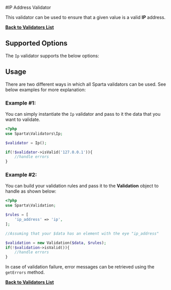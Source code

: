#IP Address Validator 

This validator can be used to ensure that a given value is a valid __IP__ address. 

[**Back to Validators List**](./reference.md#validators-list)

## Supported Options
The `Ip` validator supports the below options:



## Usage
There are two different ways in which all Sparta validators can be used. See below examples for more explanation:

### Example #1:
You can simply instantiate the `Ip` validator and pass to it the data that you want to validate. 


```php
<?php
use Sparta\Validators\Ip;

$validator = Ip();

if(!$validator->isValid('127.0.0.1')){ 
	//handle errors
}
```

### Example #2:
You can build your validation rules and pass it to the __Validation__ object to handle as shown below:

```php
<?php
use Sparta\Validation;

$rules = [
	'ip_address' => 'ip',
];

//Assuming that your $data has an element with the eye "ip_address"

$validation = new Validation($data, $rules);
if(!$validation->isValid()){
	//handle errors
}

```

In case of validation failure, error messages can be retrieved using the `getErrors` method.

[**Back to Validators List**](./reference.md#validators-list)

